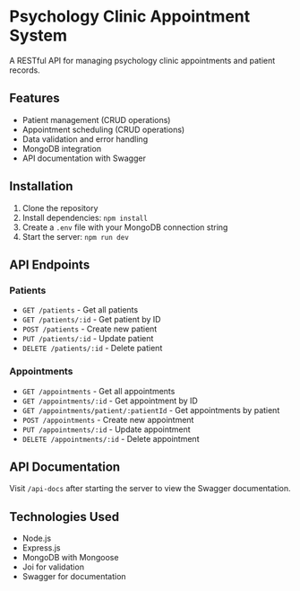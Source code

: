 # Psychology Clinic Appointment System

A RESTful API for managing psychology clinic appointments and patient records.

## Features

- Patient management (CRUD operations)
- Appointment scheduling (CRUD operations)
- Data validation and error handling
- MongoDB integration
- API documentation with Swagger

## Installation

1. Clone the repository
2. Install dependencies: `npm install`
3. Create a `.env` file with your MongoDB connection string
4. Start the server: `npm run dev`

## API Endpoints

### Patients
- `GET /patients` - Get all patients
- `GET /patients/:id` - Get patient by ID
- `POST /patients` - Create new patient
- `PUT /patients/:id` - Update patient
- `DELETE /patients/:id` - Delete patient

### Appointments
- `GET /appointments` - Get all appointments
- `GET /appointments/:id` - Get appointment by ID
- `GET /appointments/patient/:patientId` - Get appointments by patient
- `POST /appointments` - Create new appointment
- `PUT /appointments/:id` - Update appointment
- `DELETE /appointments/:id` - Delete appointment

## API Documentation

Visit `/api-docs` after starting the server to view the Swagger documentation.

## Technologies Used

- Node.js
- Express.js
- MongoDB with Mongoose
- Joi for validation
- Swagger for documentation